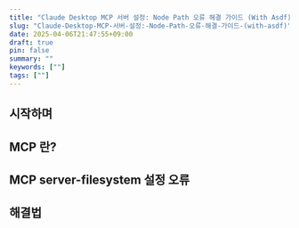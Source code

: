 ```yaml
---
title: "Claude Desktop MCP 서버 설정: Node Path 오류 해결 가이드 (With Asdf)"
slug: "Claude-Desktop-MCP-서버-설정:-Node-Path-오류-해결-가이드-(with-asdf)"
date: 2025-04-06T21:47:55+09:00
draft: true
pin: false
summary: ""
keywords: [""]
tags: [""]
---
```


## 시작하며

## MCP 란?

## MCP server-filesystem 설정 오류

## 해결법
